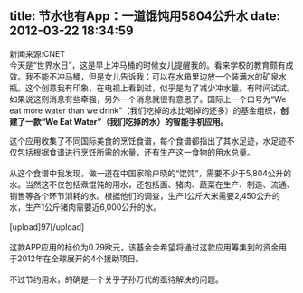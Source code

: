 title: 节水也有App：一道馄饨用5804公升水
date: 2012-03-22 18:34:59
---

<p style="margin-top:0px;margin-bottom:1em;padding-top:0px;padding-right:0px;padding-bottom:0px;padding-left:0px;">
	新闻来源:CNET<br style="margin-top:0px;margin-right:0px;margin-bottom:0px;margin-left:0px;padding-top:0px;padding-right:0px;padding-bottom:0px;padding-left:0px;" />
今天是“世界水日”，这是早上冲马桶的时候女儿提醒我的。看来学校的教育颇有成效。我不能不冲马桶，但是女儿告诉我：可以在水箱里边放一个装满水的矿泉水瓶。这个创意我有印象，在电视上看到过，似乎是为了减少冲水量。有时间试试。如果说这则消息有些牵强，另外一个消息就很有意思了。国际上一个口号为“We eat more water than we drink”（我们吃掉的水比喝掉的还多）的基金组织，<b style="margin-top:0px;margin-right:0px;margin-bottom:0px;margin-left:0px;padding-top:0px;padding-right:0px;padding-bottom:0px;padding-left:0px;">创建了一款“We Eat Water”（我们吃掉的水）的智能手机应用。</b> 
</p>
<p style="margin-top:0px;margin-bottom:1em;padding-top:0px;padding-right:0px;padding-bottom:0px;padding-left:0px;">
	这个应用收集了不同国际美食的烹饪食谱，每个食谱都指出了其水足迹，水足迹不仅包括根据食谱进行烹饪所需的水量，还有生产这一食物的用水总量。<br style="margin-top:0px;margin-right:0px;margin-bottom:0px;margin-left:0px;padding-top:0px;padding-right:0px;padding-bottom:0px;padding-left:0px;" />
<br style="margin-top:0px;margin-right:0px;margin-bottom:0px;margin-left:0px;padding-top:0px;padding-right:0px;padding-bottom:0px;padding-left:0px;" />
从这个食谱中我发现，做一道在中国家喻户晓的“馄饨”，需要不少于5,804公升的水。当然这不仅包括煮馄饨的用水，还包括面、猪肉、蔬菜在生产、制造、流通、销售等各个环节消耗的水。根据他们的调查，生产1公斤大米需要2,450公升的水，生产1公斤猪肉需要近6,000公升的水。<br style="margin-top:0px;margin-right:0px;margin-bottom:0px;margin-left:0px;padding-top:0px;padding-right:0px;padding-bottom:0px;padding-left:0px;" />
<br style="margin-top:0px;margin-right:0px;margin-bottom:0px;margin-left:0px;padding-top:0px;padding-right:0px;padding-bottom:0px;padding-left:0px;" />
[upload]97[/upload]<br style="margin-top:0px;margin-right:0px;margin-bottom:0px;margin-left:0px;padding-top:0px;padding-right:0px;padding-bottom:0px;padding-left:0px;" />
<br style="margin-top:0px;margin-right:0px;margin-bottom:0px;margin-left:0px;padding-top:0px;padding-right:0px;padding-bottom:0px;padding-left:0px;" />
这款APP应用的标价为0.79欧元，该基金会希望将通过这款应用筹集到的资金用于2012年在全球展开的4个援助项目。<br style="margin-top:0px;margin-right:0px;margin-bottom:0px;margin-left:0px;padding-top:0px;padding-right:0px;padding-bottom:0px;padding-left:0px;" />
<br style="margin-top:0px;margin-right:0px;margin-bottom:0px;margin-left:0px;padding-top:0px;padding-right:0px;padding-bottom:0px;padding-left:0px;" />
不过节约用水，的确是一个关乎子孙万代的亟待解决的问题。
</p>